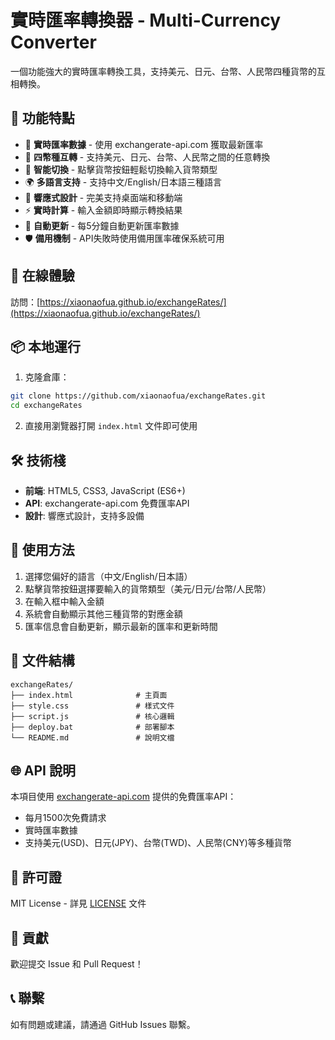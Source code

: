 # 實時匯率轉換器 - Multi-Currency Converter

一個功能強大的實時匯率轉換工具，支持美元、日元、台幣、人民幣四種貨幣的互相轉換。

## 🌟 功能特點

- 🔄 **實時匯率數據** - 使用 exchangerate-api.com 獲取最新匯率
- 💱 **四幣種互轉** - 支持美元、日元、台幣、人民幣之間的任意轉換
- 🎯 **智能切換** - 點擊貨幣按鈕輕鬆切換輸入貨幣類型
- 🌍 **多語言支持** - 支持中文/English/日本語三種語言
- 📱 **響應式設計** - 完美支持桌面端和移動端
- ⚡ **實時計算** - 輸入金額即時顯示轉換結果
- 🔄 **自動更新** - 每5分鐘自動更新匯率數據
- 🛡️ **備用機制** - API失敗時使用備用匯率確保系統可用

## 🚀 在線體驗

訪問：[https://xiaonaofua.github.io/exchangeRates/](https://xiaonaofua.github.io/exchangeRates/)

## 📦 本地運行

1. 克隆倉庫：
```bash
git clone https://github.com/xiaonaofua/exchangeRates.git
cd exchangeRates
```

2. 直接用瀏覽器打開 `index.html` 文件即可使用

## 🛠️ 技術棧

- **前端**: HTML5, CSS3, JavaScript (ES6+)
- **API**: exchangerate-api.com 免費匯率API
- **設計**: 響應式設計，支持多設備

## 📱 使用方法

1. 選擇您偏好的語言（中文/English/日本語）
2. 點擊貨幣按鈕選擇要輸入的貨幣類型（美元/日元/台幣/人民幣）
3. 在輸入框中輸入金額
4. 系統會自動顯示其他三種貨幣的對應金額
5. 匯率信息會自動更新，顯示最新的匯率和更新時間

## 🔧 文件結構

```
exchangeRates/
├── index.html              # 主頁面
├── style.css               # 樣式文件
├── script.js               # 核心邏輯
├── deploy.bat              # 部署腳本
└── README.md               # 說明文檔
```

## 🌐 API 說明

本項目使用 [exchangerate-api.com](https://exchangerate-api.com/) 提供的免費匯率API：
- 每月1500次免費請求
- 實時匯率數據
- 支持美元(USD)、日元(JPY)、台幣(TWD)、人民幣(CNY)等多種貨幣

## 📄 許可證

MIT License - 詳見 [LICENSE](LICENSE) 文件

## 🤝 貢獻

歡迎提交 Issue 和 Pull Request！

## 📞 聯繫

如有問題或建議，請通過 GitHub Issues 聯繫。
